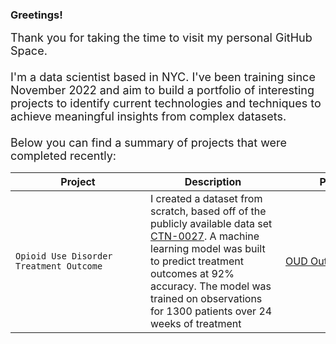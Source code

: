 ### Greetings!
<font size="4">Thank you for taking the time to visit my personal GitHub Space. <br>
<br>
I'm a data scientist based in NYC.  I've been training since November 2022 and aim to build a portfolio of interesting projects to identify current technologies and techniques to achieve meaningful insights from complex datasets.<br>
<br>
Below you can find a summary of projects that were completed recently:<br></font>

| <div style="width:200px">Project</div> |<div style="width:200px">Description</div>|<div style="width:200px">Project URL</div>|
| ---------------------------------------| ------------------------------------- |-------------------------------------|
| `Opioid Use Disorder Treatment Outcome`|I created a dataset from scratch, based off of the publicly available data set [CTN-0027](https://datashare.nida.nih.gov/study/nida-ctn-0027). A machine learning model was built to predict treatment outcomes at 92% accuracy.  The model was trained on observations for 1300 patients over 24 weeks of treatment|[OUD Outcome](https://github.com/DanHerman212/oud_treatment_outcome)
<!--
**DanHerman212/danherman212** is a ✨ _special_ ✨ repository because its `README.md` (this file) appears on your GitHub profile.

Here are some ideas to get you started:

- 🔭 I’m currently working on ...
- 🌱 I’m currently learning ...
- 👯 I’m looking to collaborate on ...
- 🤔 I’m looking for help with ...
- 💬 Ask me about ...
- 📫 How to reach me: ...
- 😄 Pronouns: ...
- ⚡ Fun fact: ...
-->
